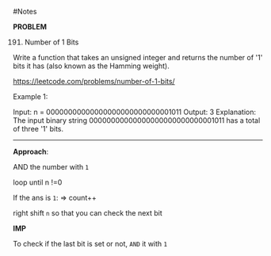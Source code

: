 #Notes

**PROBLEM**

191. Number of 1 Bits

Write a function that takes an unsigned integer and returns the number of '1' bits it has (also known as the Hamming weight).

https://leetcode.com/problems/number-of-1-bits/

Example 1:

Input: n = 00000000000000000000000000001011
Output: 3
Explanation: The input binary string 00000000000000000000000000001011 has a total of three '1' bits.

---

**Approach**:

AND the number with `1`

loop until n !=0

If the ans is `1`:
=> count++

right shift `n`
so that you can check the next bit

**IMP**

To check if the last bit is set or not, `AND` it with `1`
